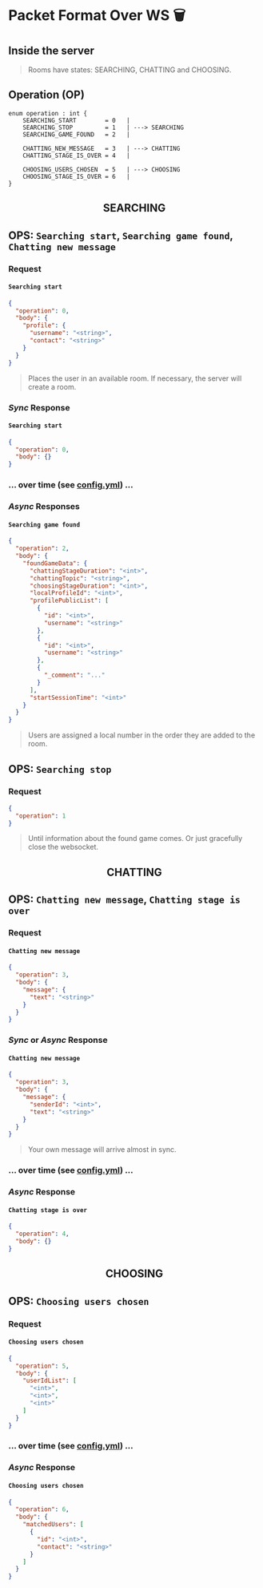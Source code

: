 # Packet Format Over WS 🗑

## Inside the server

> Rooms have states: SEARCHING, CHATTING and CHOOSING.

## Operation (OP)

```
enum operation : int {
    SEARCHING_START        = 0   |
    SEARCHING_STOP         = 1   | ---> SEARCHING
    SEARCHING_GAME_FOUND   = 2   |

    CHATTING_NEW_MESSAGE   = 3   | ---> CHATTING
    CHATTING_STAGE_IS_OVER = 4   |

    CHOOSING_USERS_CHOSEN  = 5   | ---> CHOOSING
    CHOOSING_STAGE_IS_OVER = 6   |
}
```

## <center>SEARCHING</center>
## OPS: `Searching start`, `Searching game found`, `Chatting new message`

### Request
#### `Searching start`
```json
{
  "operation": 0,
  "body": {
    "profile": {
      "username": "<string>",
      "contact": "<string>"
    }
  }
}
```

> Places the user in an available room. 
> If necessary, the server will create a room.

### *Sync* Response
#### `Searching start`
```json
{
  "operation": 0,
  "body": {}
}
```

### ... over time (see [config.yml](../../config/config.yml)) ...

### *Async* Responses
#### `Searching game found`
```json
{
  "operation": 2,
  "body": {
    "foundGameData": {
      "chattingStageDuration": "<int>",
      "chattingTopic": "<string>",
      "choosingStageDuration": "<int>",
      "localProfileId": "<int>",
      "profilePublicList": [
        {
          "id": "<int>",
          "username": "<string>"
        },
        {
          "id": "<int>",
          "username": "<string>"
        },
        {
          "_comment": "..."
        }
      ],
      "startSessionTime": "<int>"
    }
  }
}
```

> Users are assigned a local number 
> in the order they are added to the room.

## OPS: `Searching stop`

### Request
```json
{
  "operation": 1
}
```

> Until information about the found game comes.
> Or just gracefully close the websocket.

## <center>CHATTING</center>
## OPS: `Chatting new message`, `Chatting stage is over`

### Request
#### `Chatting new message`
```json
{
  "operation": 3,
  "body": {
    "message": {
      "text": "<string>"
    }
  }
}
```

### *Sync* or *Async* Response
#### `Chatting new message`
```json
{
  "operation": 3,
  "body": {
    "message": {
      "senderId": "<int>",
      "text": "<string>"
    }
  }
}
```

> Your own message will arrive almost in sync.

### ... over time (see [config.yml](../../config/config.yml)) ...

### *Async* Response
#### `Chatting stage is over`
```json
{
  "operation": 4,
  "body": {}
}
```

## <center>CHOOSING</center>
## OPS: `Choosing users chosen`

### Request
#### `Choosing users chosen`
```json
{
  "operation": 5,
  "body": {
    "userIdList": [
      "<int>",
      "<int>",
      "<int>"
    ]
  }
}
```

### ... over time (see [config.yml](../../config/config.yml)) ...

### *Async* Response
#### `Choosing users chosen`
```json
{
  "operation": 6,
  "body": {
    "matchedUsers": [
      {
        "id": "<int>",
        "contact": "<string>"
      }
    ]
  }
}
```